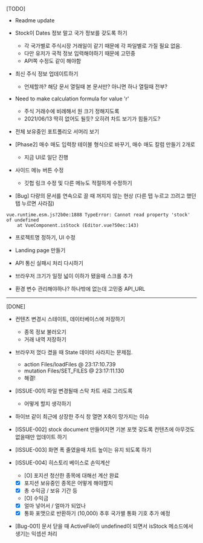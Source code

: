 [TODO]
- Readme update

- Stock이 Dates 정보 말고 국가 정보를 갖도록 하기
  - 각 국가별로 주식시장 거래일이 같기 때문에 각 파일별로 가질 필요 없음.
  - 다만 유저가 국적 정보 입력해야하기 때문에 고민중
  - API쪽 수정도 같이 해야함
  
- 최신 주식 정보 업데이트하기
  - 언제할까? 해당 문서 열릴때 본 문서만? 아니면 하나 열릴때 전부?

- Need to make calculation formula for value 'r'
  - 주식 거래수에 비례해서 원 크기 정해지도록
  - 2021/06/13 딱히 없어도 될듯? 오히려 차트 보기가 힘들기도?

- 전체 보유중인 포트폴리오 서머리 보기

- [Phase2] 매수 매도 입력창 테이블 형식으로 바꾸기, 매수 매도 칼럼 만들기 2개로
  - 지금 UI로 일단 진행

- 사이드 메뉴 버튼 수정
  - 깃헙 링크 수정 및 다른 메뉴도 적절하게 수정하기
  
- [Bug] 다량의 문서를 연속으로 끌 때 꺼지지 않는 현상 (다른 탭 누르고 끄려고 했던 탭 누르면 사라짐)
```
vue.runtime.esm.js?2b0e:1888 TypeError: Cannot read property 'stock' of undefined
    at VueComponent.isStock (Editor.vue?50ec:143)
```

- 프로젝트명 정하기, UI 수정

- Landing page 만들기

- API 통신 실패시 처리 다시하기 

- 브라우저 크기가 일정 넓이 이하가 됐을때 스크롤 추가

- 환경 변수 관리해야하나? 하나밖에 없는데 고민중
  API_URL

------------------------------------------------------------------------------------------------------------------------
[DONE]
- 컨텐츠 변경시 스테이트, 데이터베이스에 저장하기
  - 종목 정보 불러오기
  - 거래 내역 저장하기

- 브라우저 껐다 켰을 때 State 데이터 사라지는 문제점.
  - action Files/loadFiles @ 23:17:10.739
  - mutation Files/SET_FILES @ 23:17:11.130
  - 해결!

- [ISSUE-001] 파일 변경될때 스탁 차트 새로 그리도록
  - 어떻게 할지 생각하기

- 하이브 같이 최근에 상장한 주식 창 열면 X축이 망가지는 이슈

- [ISSUE-002] stock document 만들어지면 기본 포맷 갖도록
  컨텐츠에 아무것도 없을때만 업데이트 하기

- [ISSUE-003] 화면 폭 줄였을때 차트 높이는 유지 되도록 하기

- [ISSUE-004] 히스토리 베이스로 손익계산
  - [O] 포지션 청산한 종목에 대해선 계산 완료
  - [X] 포지션 보유중인 종목은 어떻게 해야할지
  - [X] 총 수익금 / 보유 기간 등
  - [O] 수익금
  - [X] 얼마 넣어서 / 얼마가 되었나
  - [X] 통화 포맷으로 반환하기 (10,000) 추후 국가별 통화 기호 추가 예정

- [Bug-001] 문서 닫을 때 ActiveFile이 undefined이 되면서 isStock 메소드에서 생기는 익셉션 처리

